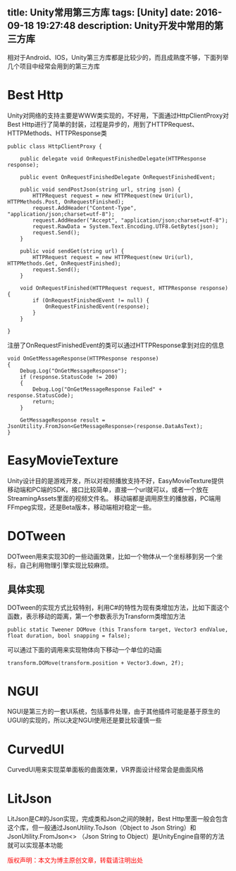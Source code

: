 title: Unity常用第三方库
tags: [Unity]
date: 2016-09-18 19:27:48
description: Unity开发中常用的第三方库
---

相对于Android、IOS，Unity第三方库都是比较少的，而且成熟度不够，下面列举几个项目中经常会用到的第三方库

# Best Http
Unity对网络的支持主要是WWW类实现的，不好用，下面通过HttpClientProxy对Best Http进行了简单的封装，过程是异步的，用到了HTTPRequest、HTTPMethods、HTTPResponse类
```
public class HttpClientProxy {

    public delegate void OnRequestFinishedDelegate(HTTPResponse response);

    public event OnRequestFinishedDelegate OnRequestFinishedEvent;

    public void sendPostJson(string url, string json) {
        HTTPRequest request = new HTTPRequest(new Uri(url), HTTPMethods.Post, OnRequestFinished);
        request.AddHeader("Content-Type", "application/json;charset=utf-8");
        request.AddHeader("Accept", "application/json;charset=utf-8");
        request.RawData = System.Text.Encoding.UTF8.GetBytes(json);
        request.Send();
    }

    public void sendGet(string url) {
        HTTPRequest request = new HTTPRequest(new Uri(url), HTTPMethods.Get, OnRequestFinished);
        request.Send();
    }

    void OnRequestFinished(HTTPRequest request, HTTPResponse response) {
        if (OnRequestFinishedEvent != null) {
            OnRequestFinishedEvent(response);
        }
    }

}
```
注册了OnRequestFinishedEvent的类可以通过HTTPResponse拿到对应的信息
```
void OnGetMessageResponse(HTTPResponse response)
{
    Debug.Log("OnGetMessageResponse");
    if (response.StatusCode != 200)
    {
        Debug.Log("OnGetMessageResponse Failed" + response.StatusCode);
        return;
    }

    GetMessageResponse result = JsonUtility.FromJson<GetMessageResponse>(response.DataAsText);
}
```
# EasyMovieTexture
Unity设计目的是游戏开发，所以对视频播放支持不好，EasyMovieTexture提供移动端和PC端的SDK，接口比较简单，直接一个url就可以，或者一个放在StreamingAssets里面的视频文件名。
移动端都是调用原生的播放器，PC端用FFmpeg实现，还是Beta版本，移动端相对稳定一些。
# DOTween
DOTween用来实现3D的一些动画效果，比如一个物体从一个坐标移到另一个坐标，自己利用物理引擎实现比较麻烦。
## 具体实现
DOTween的实现方式比较特别，利用C#的特性为现有类增加方法，比如下面这个函数，表示移动的距离，第一个参数表示为Transform类增加方法
```
public static Tweener DOMove (this Transform target, Vector3 endValue, float duration, bool snapping = false);
```
可以通过下面的调用来实现物体向下移动一个单位的动画
```
transform.DOMove(transform.position + Vector3.down, 2f);
```
# NGUI
NGUI是第三方的一套UI系统，包括事件处理，由于其他插件可能是基于原生的UGUI的实现的，所以决定NGUI使用还是要比较谨慎一些
# CurvedUI
CurvedUI用来实现菜单面板的曲面效果，VR界面设计经常会是曲面风格
# LitJson
LitJson是C#的Json实现，完成类和Json之间的映射，Best Http里面一般会包含这个库，但一般通过JsonUtility.ToJson（Object to Json String）和JsonUtility.FromJson<> （Json String to Object）是UnityEngine自带的方法就可以实现基本功能


<font color="#FF0000">版权声明：本文为博主原创文章，转载请注明出处</font>
